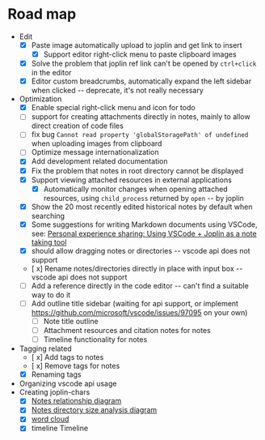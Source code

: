 # Road map

- Edit
  - [x] Paste image automatically upload to joplin and get link to insert
    - [x] Support editor right-click menu to paste clipboard images
  - [x] Solve the problem that joplin ref link can't be opened by `ctrl+click` in the editor
  - [x] Editor custom breadcrumbs, automatically expand the left sidebar when clicked -- deprecate, it's not really necessary
- Optimization
  - [x] Enable special right-click menu and icon for todo
  - [ ] support for creating attachments directly in notes, mainly to allow direct creation of code files
  - [ ] fix bug `Cannot read property 'globalStoragePath' of undefined` when uploading images from clipboard
  - [ ] Optimize message internationalization
  - [x] Add development related documentation
  - [x] Fix the problem that notes in root directory cannot be displayed
  - [x] Support viewing attached resources in external applications
    - [x] Automatically monitor changes when opening attached resources, using `child_process` returned by `open` -- by joplin
  - [x] Show the 20 most recently edited historical notes by default when searching
  - [x] Some suggestions for writing Markdown documents using VSCode, see: [Personal experience sharing: Using VSCode + Joplin as a note taking tool](:/9648f44ae78240d386481d449c583fc0)
  - [x] should allow dragging notes or directories -- vscode api does not support
  - [ x] Rename notes/directories directly in place with input box -- vscode api does not support
  - [ ] Add a reference directly in the code editor -- can't find a suitable way to do it
  - [ ] Add outline title sidebar (waiting for api support, or implement <https://github.com/microsoft/vscode/issues/97095> on your own)
    - [ ] Note title outline
    - [ ] Attachment resources and citation notes for notes
    - [ ] Timeline functionality for notes
- Tagging related
  - [ x] Add tags to notes
  - [ x] Remove tags for notes
  - [x] Renaming tags
- Organizing vscode api usage
- Creating joplin-chars
  - [x] [Notes relationship diagram](https://echarts.apache.org/examples/zh/editor.html?c=graph)
  - [x] [Notes directory size analysis diagram](https://echarts.apache.org/examples/zh/editor.html?c=treemap-disk)
  - [x] [word cloud](https://github.com/ecomfe/echarts-wordcloud)
  - [x] timeline Timeline
